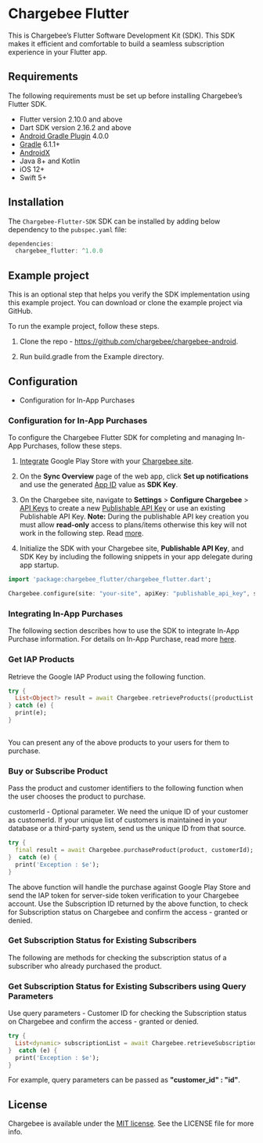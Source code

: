 # Chargebee Flutter
This is Chargebee’s Flutter Software Development Kit (SDK). This SDK makes it efficient and comfortable to build a seamless subscription experience in your Flutter app.

## Requirements
The following requirements must be set up before installing Chargebee’s Flutter SDK.

* Flutter version 2.10.0 and above
* Dart SDK version 2.16.2 and above
* [Android Gradle Plugin](https://developer.android.com/studio/releases/gradle-plugin) 4.0.0
* [Gradle](https://gradle.org/releases/) 6.1.1+
* [AndroidX](https://developer.android.com/jetpack/androidx/)
* Java 8+ and Kotlin
* iOS 12+
* Swift 5+

## Installation
The `Chargebee-Flutter-SDK` SDK can be installed by adding below dependency to the `pubspec.yaml` file:

```dart
dependencies:
  chargebee_flutter: ^1.0.0
```

## Example project
This is an optional step that helps you verify the SDK implementation using this example project. You can download or clone the example project via GitHub.

To run the example project, follow these steps.

1. Clone the repo - https://github.com/chargebee/chargebee-android.

2. Run build.gradle from the Example directory.

## Configuration

* Configuration for In-App Purchases

### Configuration for In-App Purchases
To configure the Chargebee Flutter SDK for completing and managing In-App Purchases, follow these steps.

1. [Integrate](https://www.chargebee.com/docs/2.0/mobile-playstore-connect.html) Google Play Store with your [Chargebee site](https://app.chargebee.com/sites/select).

2. On the **Sync Overview** page of the web app, click **Set up notifications** and use the generated [App ID](https://www.chargebee.com/docs/1.0/mobile-playstore-notifications.html#app-id) value as **SDK Key**.

3. On the Chargebee site, navigate to **Settings** > **Configure Chargebee** > [API Keys](https://www.chargebee.com/docs/2.0/api_keys.html#create-an-api-key) to create a new [Publishable API Key](https://www.chargebee.com/docs/2.0/api_keys.html#types-of-api-keys_publishable-key) or use an existing Publishable API Key.
   **Note:** During the publishable API key creation you must allow **read-only** access to plans/items otherwise this key will not work in the following step. Read [more](https://www.chargebee.com/docs/2.0/api_keys.html#types-of-api-keys_publishable-key).

4. Initialize the SDK with your Chargebee site, **Publishable API Key**, and SDK Key by including the following snippets in your app delegate during app startup.

```dart
import 'package:chargebee_flutter/chargebee_flutter.dart';

Chargebee.configure(site: "your-site", apiKey: "publishable_api_key", sdkKey: "ResourceID/SDK Key")

```
### Integrating In-App Purchases
The following section describes how to use the SDK to integrate In-App Purchase information. For details on In-App Purchase, read more [here](https://www.chargebee.com/docs/2.0/mobile-in-app-purchases.html).

### Get IAP Products
Retrieve the Google IAP Product using the following function.

```dart
try {
  List<Object?> result = await Chargebee.retrieveProducts({productList: "[Product ID's from Google Play Console]"});
} catch (e) {
  print(e);
}
            
```
You can present any of the above products to your users for them to purchase.

### Buy or Subscribe Product
Pass the product and customer identifiers to the following function when the user chooses the product to purchase.

customerId - Optional parameter. We need the unique ID of your customer as customerId. If your unique list of customers is maintained in your database or a third-party system, send us the unique ID from that source.

```dart
try {
  final result = await Chargebee.purchaseProduct(product, customerId);
}  catch (e) {
  print('Exception : $e');
}
 ```
The above function will handle the purchase against Google Play Store and send the IAP token for server-side token verification to your Chargebee account. Use the Subscription ID returned by the above function, to check for Subscription status on Chargebee and confirm the access - granted or denied.

### Get Subscription Status for Existing Subscribers
The following are methods for checking the subscription status of a subscriber who already purchased the product.

### Get Subscription Status for Existing Subscribers using Query Parameters
Use query parameters - Customer ID for checking the Subscription status on Chargebee and confirm the access - granted or denied.

```dart
try {
  List<dynamic> subscriptionList = await Chargebee.retrieveSubscriptions(customerId);
}  catch (e) {
  print('Exception : $e');
}  
```
For example, query parameters can be passed as **"customer_id" : "id"**.

## License

Chargebee is available under the [MIT license](https://opensource.org/licenses/MIT). See the LICENSE file for more info.

